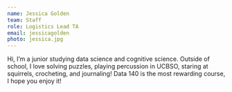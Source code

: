 ```yaml
---
name: Jessica Golden
team: Staff
role: Logistics Lead TA
email: jessicagolden
photo: jessica.jpg
---
```


Hi, I’m a junior studying data science and cognitive science. Outside of school, I love solving puzzles, playing percussion in UCBSO, staring at squirrels, crocheting, and journaling! Data 140 is the most rewarding course, I hope you enjoy it!
